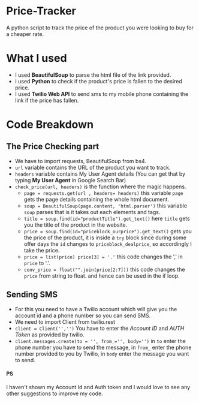 # Price-Tracker
A python script to track the price of the product you were looking to buy for a cheaper rate.

# What I used
* I used __BeautifulSoup__ to parse the html file of the link provided.
* I used __Python__ to check if the product's price is fallen to the desired price.
* I used __Twilio Web API__ to send sms to my mobile phone containing the link if the price has fallen.

# Code Breakdown
## The Price Checking part
* We have to import requests, BeautifulSoup from bs4.
* `url` variable contains the URL of the product you want to track.
* `headers` variable contains My User Agent details (You can get that by typing __My User Agent__ in Google Search Bar)
* `check_price(url, headers)` is the function where the magic happens.
  * `page = requests.get(url , headers= headers)` this variable `page` gets the page details containing the whole html document.
  * `soup = BeautifulSoup(page.content, 'html.parser')` this variable `soup` parses that is it takes out each elements and tags.
  * `title = soup.find(id="productTitle").get_text()` here `title` gets you the title of the product in the website.
  * `price = soup.find(id="priceblock_ourprice").get_text()` gets you the price of the product, it is inside a  `try` block since during        some offer days the `id` changes to `priceblock_dealprice`, so accordingly I take the price.
  * `price = list(price) price[3] = '.'` this code changes the ',' in `price` to '.'.
  * `conv_price = float("".join(price[2:7]))` this code changes the `price` from string to float. and hence can be used in the if loop.

## Sending SMS
* For this you need to have a Twilio account which will give you the account id and a phone number so you can send SMS.
* We need to import Client from twilio.rest
* `client = Client('','')` You have to enter the _Account ID_ and _AUTH Token_ as provided by twilio. 
* `client.messages.create(to = '', from_='', body='')` in `to` enter the phone number you have to send the message, in `from_` enter the phone number provided to you by Twilio, in `body` enter the message you want to send.



#### PS
I haven't shown my Account Id and Auth token and I would love to see any other suggestions to improve my code.
